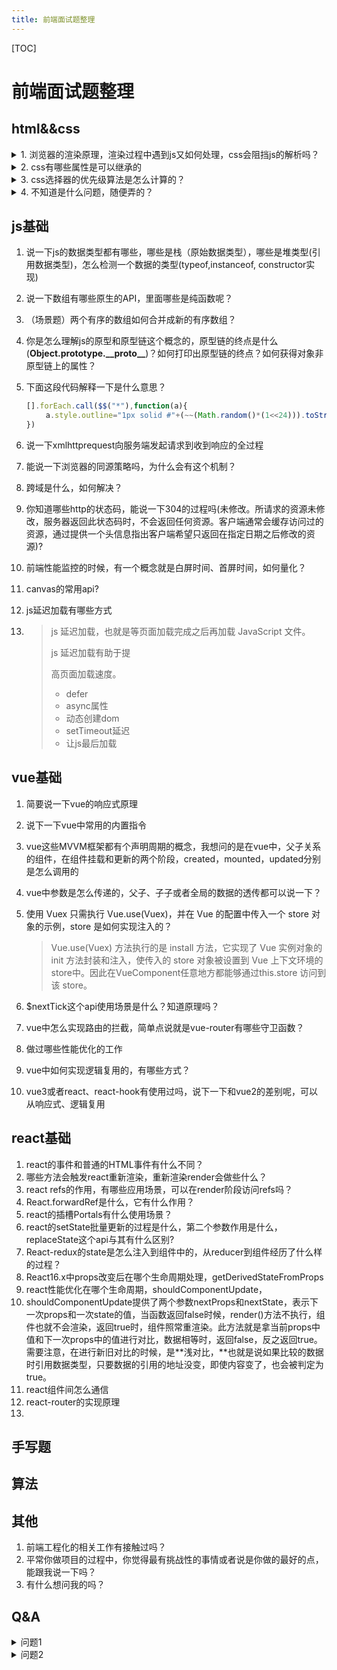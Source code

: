 ```yaml
---
title: 前端面试题整理
---
```


[TOC]

# 前端面试题整理

## html&&css

<details>
   <summary>1. 浏览器的渲染原理，渲染过程中遇到js又如何处理，css会阻挡js的解析吗？</summary>
   <code style="width: 100%;display:inline-block;">
   console.log(111)<br/>
   test111
   </code>
</details>
<details>
   <summary>2. css有哪些属性是可以继承的</summary>
   * 问题2答案
</details>
<details>
   <summary>3. css选择器的优先级算法是怎么计算的？</summary>
   * 问题3答案
</details>
<details>
  <summary>4. 不知道是什么问题，随便弄的？</summary>
  <code>
  hahaha
  </code>
</details>


## js基础

1. 说一下js的数据类型都有哪些，哪些是栈（原始数据类型），哪些是堆类型(引用数据类型)，怎么检测一个数据的类型(typeof,instanceof, constructor实现)

2. 说一下数组有哪些原生的API，里面哪些是纯函数呢？

3. （场景题）两个有序的数组如何合并成新的有序数组？

4. 你是怎么理解js的原型和原型链这个概念的，原型链的终点是什么(**Object.prototype.\_\_proto\_\_**)？如何打印出原型链的终点？如何获得对象非原型链上的属性？

5. 下面这段代码解释一下是什么意思？

   ```javascript
   [].forEach.call($$("*"),function(a){
    　　a.style.outline="1px solid #"+(~~(Math.random()*(1<<24))).toString(16);
   })
   ```

   

6. 说一下xmlhttprequest向服务端发起请求到收到响应的全过程

7. 能说一下浏览器的同源策略吗，为什么会有这个机制？

8. 跨域是什么，如何解决？

9. 你知道哪些http的状态码，能说一下304的过程吗(未修改。所请求的资源未修改，服务器返回此状态码时，不会返回任何资源。客户端通常会缓存访问过的资源，通过提供一个头信息指出客户端希望只返回在指定日期之后修改的资源)?

10. 前端性能监控的时候，有一个概念就是白屏时间、首屏时间，如何量化？

11. canvas的常用api?

10. js延迟加载有哪些方式

12. > js 延迟加载，也就是等页面加载完成之后再加载 JavaScript 文件。 
    >
    > js 延迟加载有助于提
    >
    > 高页面加载速度。
    >
    > * defer
    > * async属性
    > * 动态创建dom
    > * setTimeout延迟
    > * 让js最后加载

    



## vue基础

1. 简要说一下vue的响应式原理

2. 说下一下vue中常用的内置指令

3. vue这些MVVM框架都有个声明周期的概念，我想问的是在vue中，父子关系的组件，在组件挂载和更新的两个阶段，created，mounted，updated分别是怎么调用的

4. vue中参数是怎么传递的，父子、子子或者全局的数据的透传都可以说一下？

   

5. 使用 Vuex 只需执行 Vue.use(Vuex)，并在 Vue 的配置中传入一个 store 对象的示例，store 是如何实现注入的？

   > Vue.use(Vuex) 方法执行的是 install 方法，它实现了 Vue 实例对象的 init 方法封装和注入，使传入的 store 对象被设置到 Vue 上下文环境的store中。因此在VueComponent任意地方都能够通过this.store 访问到该 store。

6. $nextTick这个api使用场景是什么？知道原理吗？

7. vue中怎么实现路由的拦截，简单点说就是vue-router有哪些守卫函数？

8. 做过哪些性能优化的工作

9. vue中如何实现逻辑复用的，有哪些方式？

9. vue3或者react、react-hook有使用过吗，说下一下和vue2的差别呢，可以从响应式、逻辑复用

## react基础

1. react的事件和普通的HTML事件有什么不同？
2. 哪些方法会触发react重新渲染，重新渲染render会做些什么？
3. react refs的作用，有哪些应用场景，可以在render阶段访问refs吗？
4. React.forwardRef是什么，它有什么作用？
5. react的插槽Portals有什么使用场景？
6. react的setState批量更新的过程是什么，第二个参数作用是什么，replaceState这个api与其有什么区别?
7. React-redux的state是怎么注入到组件中的，从reducer到组件经历了什么样的过程？
8. React16.x中props改变后在哪个生命周期处理，getDerivedStateFromProps
9. react性能优化在哪个生命周期，shouldComponentUpdate，
10. shouldComponentUpdate提供了两个参数nextProps和nextState，表示下一次props和一次state的值，当函数返回false时候，render()方法不执行，组件也就不会渲染，返回true时，组件照常重渲染。此方法就是拿当前props中值和下一次props中的值进行对比，数据相等时，返回false，反之返回true。需要注意，在进行新旧对比的时候，是**浅对比，**也就是说如果比较的数据时引用数据类型，只要数据的引用的地址没变，即使内容变了，也会被判定为true。
11. react组件间怎么通信
12. react-router的实现原理
13. 

## 手写题

## 算法



## 其他

1. 前端工程化的相关工作有接触过吗？
2. 平常你做项目的过程中，你觉得最有挑战性的事情或者说是你做的最好的点，能跟我说一下吗？
3. 有什么想问我的吗？

## Q&A

<details>
   <summary>问题1</summary>
   * 问题1答案1-1
   * 问题1答案1-2
</details>

<details>
   <summary>问题2</summary>
   问题2答案
</details>
